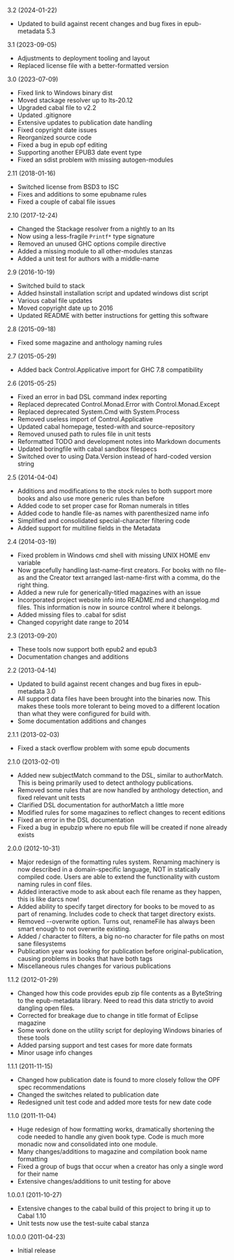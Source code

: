 3.2 (2024-01-22)

  * Updated to build against recent changes and bug fixes in
    epub-metadata 5.3


3.1 (2023-09-05)

  * Adjustments to deployment tooling and layout
  * Replaced license file with a better-formatted version


3.0 (2023-07-09)

  * Fixed link to Windows binary dist
  * Moved stackage resolver up to lts-20.12
  * Upgraded cabal file to v2.2
  * Updated .gitignore
  * Extensive updates to publication date handling
  * Fixed copyright date issues
  * Reorganized source code
  * Fixed a bug in epub opf editing
  * Supporting another EPUB3 date event type
  * Fixed an sdist problem with missing autogen-modules


2.11 (2018-01-16)

  * Switched license from BSD3 to ISC
  * Fixes and additions to some epubname rules
  * Fixed a couple of cabal file issues


2.10 (2017-12-24)

  * Changed the Stackage resolver from a nightly to an lts
  * Now using a less-fragile `Printf*` type signature
  * Removed an unused GHC options compile directive
  * Added a missing module to all other-modules stanzas
  * Added a unit test for authors with a middle-name


2.9 (2016-10-19)

  * Switched build to stack
  * Added hsinstall installation script and updated windows dist script
  * Various cabal file updates
  * Moved copyright date up to 2016
  * Updated README with better instructions for getting this software


2.8 (2015-09-18)

  * Fixed some magazine and anthology naming rules


2.7 (2015-05-29)

  * Added back Control.Applicative import for GHC 7.8 compatibility


2.6 (2015-05-25)

  * Fixed an error in bad DSL command index reporting
  * Replaced deprecated Control.Monad.Error with
    Control.Monad.Except
  * Replaced deprecated System.Cmd with System.Process
  * Removed useless import of Control.Applicative
  * Updated cabal homepage, tested-with and source-repository
  * Removed unused path to rules file in unit tests
  * Reformatted TODO and development notes into Markdown documents
  * Updated boringfile with cabal sandbox filespecs
  * Switched over to using Data.Version instead of hard-coded
    version string


2.5 (2014-04-04)

  * Additions and modifications to the stock rules to both support
    more books and also use more generic rules than before
  * Added code to set proper case for Roman numerals in titles
  * Added code to handle file-as names with parenthesized name info
  * Simplified and consolidated special-character filtering code
  * Added support for multiline fields in the Metadata


2.4 (2014-03-19)

  * Fixed problem in Windows cmd shell with missing UNIX HOME
    env variable
  * Now gracefully handling last-name-first creators. For books
    with no file-as and the Creator text arranged last-name-first
    with a comma, do the right thing.
  * Added a new rule for generically-titled magazines with an issue
  * Incorporated project website info into README.md and
    changelog.md files. This information is now in source control
    where it belongs.
  * Added missing files to .cabal for sdist
  * Changed copyright date range to 2014


2.3 (2013-09-20)

  * These tools now support both epub2 and epub3
  * Documentation changes and additions


2.2 (2013-04-14)

  * Updated to build against recent changes and bug fixes in
    epub-metadata 3.0
  * All support data files have been brought into the binaries
    now. This makes these tools more tolerant to being moved to a
    different location than what they were configured for build with.
  * Some documentation additions and changes


2.1.1 (2013-02-03)

  * Fixed a stack overflow problem with some epub documents


2.1.0 (2013-02-01)

  * Added new subjectMatch command to the DSL, similar to
    authorMatch. This is being primarily used to detect anthology
    publications.
  * Removed some rules that are now handled by anthology detection,
    and fixed relevant unit tests
  * Clarified DSL documentation for authorMatch a little more
  * Modified rules for some magazines to reflect changes to
    recent editions
  * Fixed an error in the DSL documentation
  * Fixed a bug in epubzip where no epub file will be created if
    none already exists


2.0.0 (2012-10-31)

  * Major redesign of the formatting rules system. Renaming
    machinery is now described in a domain-specific language,
    NOT in statically compiled code. Users are able to extend the
    functionality with custom naming rules in conf files.
  * Added interactive mode to ask about each file rename as they
    happen, this is like darcs now!
  * Added ability to specify target directory for books to be
    moved to as part of renaming. Includes code to check that target
    directory exists.
  * Removed --overwrite option. Turns out, renameFile has always
    been smart enough to not overwrite existing.
  * Added / character to filters, a big no-no character for file
    paths on most sane filesystems
  * Publication year was looking for publication before
    original-publication, causing problems in books that have
    both tags
  * Miscellaneous rules changes for various publications


1.1.2 (2012-01-29)

  * Changed how this code provides epub zip file contents as a
    ByteString to the epub-metadata library. Need to read this data
    strictly to avoid dangling open files.
  * Corrected for breakage due to change in title format of Eclipse magazine
  * Some work done on the utility script for deploying Windows
    binaries of these tools
  * Added parsing support and test cases for more date formats
  * Minor usage info changes


1.1.1 (2011-11-15)

  * Changed how publication date is found to more closely follow
    the OPF spec recommendations
  * Changed the switches related to publication date
  * Redesigned unit test code and added more tests for new date code


1.1.0 (2011-11-04)

  * Huge redesign of how formatting works, dramatically shortening
    the code needed to handle any given book type. Code is much more
    monadic now and consolidated into one module.
  * Many changes/additions to magazine and compilation book name
    formatting
  * Fixed a group of bugs that occur when a creator has only a
    single word for their name
  * Extensive changes/additions to unit testing for above


1.0.0.1 (2011-10-27)

  * Extensive changes to the cabal build of this project to bring
    it up to Cabal 1.10
  * Unit tests now use the test-suite cabal stanza


1.0.0.0 (2011-04-23)

  * Initial release
